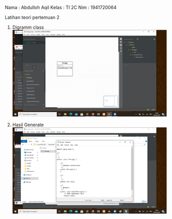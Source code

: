 Nama : Abdulloh Aqil
Kelas : TI 2C
Nim : 1941720064

Latihan teori pertemuan 2

1. Digramm class
![image text]( https://github.com/aqilspc/PBO-2C-1941720064/blob/master/Pertemuan%202/Jam%20Teori/images/persegi.png)

2. Hasil Generate
![image text]( https://github.com/aqilspc/PBO-2C-1941720064/blob/master/Pertemuan%202/Jam%20Teori/images/peresegi1.png)


